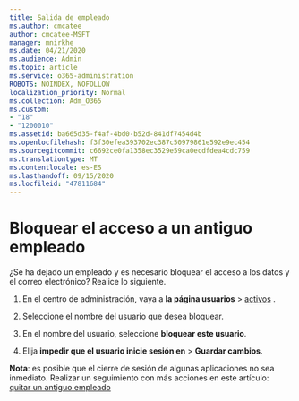 ```yaml
---
title: Salida de empleado
ms.author: cmcatee
author: cmcatee-MSFT
manager: mnirkhe
ms.date: 04/21/2020
ms.audience: Admin
ms.topic: article
ms.service: o365-administration
ROBOTS: NOINDEX, NOFOLLOW
localization_priority: Normal
ms.collection: Adm_O365
ms.custom:
- "18"
- "1200010"
ms.assetid: ba665d35-f4af-4bd0-b52d-841df7454d4b
ms.openlocfilehash: f3f30efea393702ec387c50979861e592e9ec454
ms.sourcegitcommit: c6692ce0fa1358ec3529e59ca0ecdfdea4cdc759
ms.translationtype: MT
ms.contentlocale: es-ES
ms.lasthandoff: 09/15/2020
ms.locfileid: "47811684"
---
```

# <a name="block-access-to-a-former-employee"></a>Bloquear el acceso a un antiguo empleado

¿Se ha dejado un empleado y es necesario bloquear el acceso a los datos y el correo electrónico? Realice lo siguiente.
  
1. En el centro de administración, vaya a **la página usuarios** \> [activos](https://go.microsoft.com/fwlink/p/?linkid=834822) .

2. Seleccione el nombre del usuario que desea bloquear.

3. En el nombre del usuario, seleccione **bloquear este usuario**.

4. Elija **impedir que el usuario inicie sesión en** \> **Guardar cambios**.

**Nota**: es posible que el cierre de sesión de algunas aplicaciones no sea inmediato. Realizar un seguimiento con más acciones en este artículo: [quitar un antiguo empleado](https://docs.microsoft.com/microsoft-365/admin/add-users/remove-former-employee)